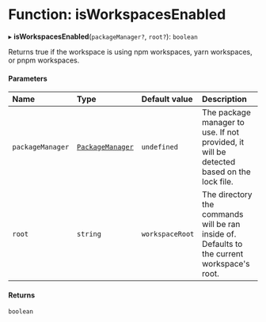 # Function: isWorkspacesEnabled

▸ **isWorkspacesEnabled**(`packageManager?`, `root?`): `boolean`

Returns true if the workspace is using npm workspaces, yarn workspaces, or pnpm workspaces.

#### Parameters

| Name             | Type                                                      | Default value   | Description                                                                                 |
| :--------------- | :-------------------------------------------------------- | :-------------- | :------------------------------------------------------------------------------------------ |
| `packageManager` | [`PackageManager`](../../devkit/documents/PackageManager) | `undefined`     | The package manager to use. If not provided, it will be detected based on the lock file.    |
| `root`           | `string`                                                  | `workspaceRoot` | The directory the commands will be ran inside of. Defaults to the current workspace's root. |

#### Returns

`boolean`
